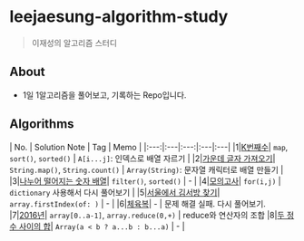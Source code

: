 # leejaesung-algorithm-study

> 이재성의 알고리즘 스터디

## About

* 1일 1알고리즘을 풀어보고, 기록하는 Repo입니다.


## Algorithms

| No. | Solution Note | Tag | Memo |
|:---:|:---|:---:|:---|:---|
|1|[K번째수](https://github.com/blackturtle2/Leejaesung-algorithm-study/tree/master/Algorithms/20190415%20K%EB%B2%88%EC%A7%B8%EC%88%98)| `map`, `sort()`, `sorted()` | `A[i...j]`: 인덱스로 배열 자르기 |
|2|[가운데 글자 가져오기](https://github.com/blackturtle2/Leejaesung-algorithm-study/tree/master/Algorithms/20190416%20%EA%B0%80%EC%9A%B4%EB%8D%B0%20%EA%B8%80%EC%9E%90%20%EA%B0%80%EC%A0%B8%EC%98%A4%EA%B8%B0)| `String.map()`, `String.count()` | `Array(String)`: 문자열 캐릭터로 배열 만들기 |
|3|[나누어 떨어지는 숫자 배열](https://github.com/blackturtle2/Leejaesung-algorithm-study/tree/master/Algorithms/20190416%20%EB%82%98%EB%88%84%EC%96%B4%20%EB%96%A8%EC%96%B4%EC%A7%80%EB%8A%94%20%EC%88%AB%EC%9E%90%20%EB%B0%B0%EC%97%B4)| `filter()`, `sorted()` | - |
|4|[모의고사](https://github.com/blackturtle2/Leejaesung-algorithm-study/tree/master/Algorithms/20190416%20%EB%AA%A8%EC%9D%98%EA%B3%A0%EC%82%AC)| `for(i,j)` | `dictionary` 사용해서 다시 풀어보기 |
|5|[서울에서 김서방 찾기](https://github.com/blackturtle2/Leejaesung-algorithm-study/tree/master/Algorithms/20190416%20%EC%84%9C%EC%9A%B8%EC%97%90%EC%84%9C%20%EA%B9%80%EC%84%9C%EB%B0%A9%20%EC%B0%BE%EA%B8%B0)| `array.firstIndex(of: )` | - |
|6|[체육복](https://github.com/blackturtle2/Leejaesung-algorithm-study/tree/master/Algorithms/20190417%20%EC%B2%B4%EC%9C%A1%EB%B3%B5)| - | 문제 해결 실패. 다시 풀어보기.
|7|[2016년](https://github.com/blackturtle2/Leejaesung-algorithm-study/tree/master/Algorithms/20190422%202016%EB%85%84)| `array[0..a-1]`, `array.reduce(0,+)` | reduce와 연산자의 조합
|8|[두 정수 사이의 합](https://github.com/blackturtle2/Leejaesung-algorithm-study/tree/master/Algorithms/20190422%20%EB%91%90%20%EC%A0%95%EC%88%98%20%EC%82%AC%EC%9D%B4%EC%9D%98%20%ED%95%A9)| `Array(a < b ? a...b : b...a)` | - |
